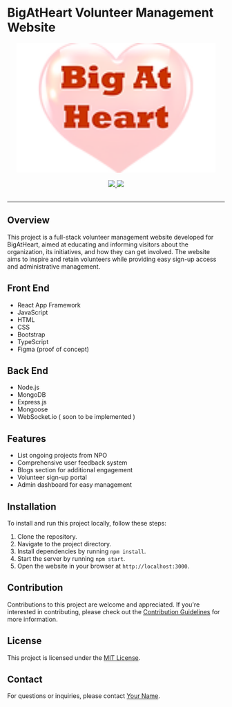 # BigAtHeart Volunteer Management Website

<p align="center">
  <img width="460" height="300" src="thumbnail.png">
</p>
<div align='center'>
  
<a href='https://github.com/your_username/your_repository/releases'>
  
<img src='https://img.shields.io/github/v/release/your_username/your_repository?color=%23FDD835&label=version&style=for-the-badge'>
  
</a>
  
<a href='https://github.com/your_username/your_repository/blob/main/LICENSE'>
  
<img src='https://img.shields.io/github/license/your_username/your_repository?style=for-the-badge'>
  
</a>
  
</div>

<br />

---

## Overview

This project is a full-stack volunteer management website developed for BigAtHeart, aimed at educating and informing visitors about the organization, its initiatives, and how they can get involved. The website aims to inspire and retain volunteers while providing easy sign-up access and administrative management.

## Front End

- React App Framework
- JavaScript
- HTML
- CSS
- Bootstrap
- TypeScript
- Figma (proof of concept)

## Back End

- Node.js
- MongoDB
- Express.js
- Mongoose
- WebSocket.io ( soon to be implemented )

## Features

- List ongoing projects from NPO
- Comprehensive user feedback system
- Blogs section for additional engagement
- Volunteer sign-up portal
- Admin dashboard for easy management

## Installation

To install and run this project locally, follow these steps:

1. Clone the repository.
2. Navigate to the project directory.
3. Install dependencies by running `npm install`.
4. Start the server by running `npm start`.
5. Open the website in your browser at `http://localhost:3000`.

## Contribution

Contributions to this project are welcome and appreciated. If you're interested in contributing, please check out the [Contribution Guidelines](CONTRIBUTING.md) for more information.

## License

This project is licensed under the [MIT License](LICENSE).

## Contact

For questions or inquiries, please contact [Your Name](mailto:your@email.com).
